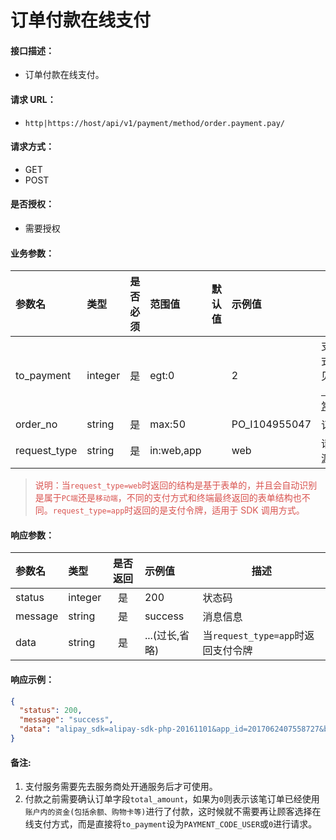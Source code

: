 # 订单付款在线支付

#### 接口描述：
- 订单付款在线支付。

#### 请求 URL：
- `http|https://host/api/v1/payment/method/order.payment.pay/`

#### 请求方式：
- GET
- POST

#### 是否授权：
- 需要授权

#### 业务参数：
|参数名|类型|是否必须|范围值|默认值|示例值|描述|
|:----|:---|:---:|:-----|:-----|:-----|-----|
|to_payment |integer |是 |egt:0 | |2 |支付方式，详见[「Code常量」](/api/admin/payment/payment/set.payment.item.md#code常量-支付方式 "「Code常量」") |
|order_no |string |是 |max:50 | |PO_I104955047 |订单号 |
|request_type |string |是 |in:web,app | |web |请求来源 |

> <span style="color:#d9534f">说明：当`request_type=web`时返回的结构是基于表单的，并且会自动识别是属于`PC端`还是`移动端`，不同的支付方式和终端最终返回的表单结构也不同。`request_type=app`时返回的是支付令牌，适用于 SDK 调用方式。</span>

#### 响应参数：
|参数名|类型|是否返回|示例值|描述|
|:-----|:-----|:---:|:-----|-----|
|status |integer |是 |200 |状态码 |
|message |string |是 |success |消息信息 |
|data |string |是 |...(过长,省略) |当`request_type=app`时返回支付令牌 |

#### 响应示例：
```json
{
  "status": 200,
  "message": "success",
  "data": "alipay_sdk=alipay-sdk-php-20161101&app_id=2017062407558727&biz_content=%7B%22product_code%22%3A%22QUICK_MSECURITY_PAY%22%2C%22body%22%3A%22%22%2C%22subject%22%3A%22%E8%AE%A2%E5%8D%95%E4%BB%98%E6%AC%BE%22%2C%22total_amount%22%3A0.10000000000000001%2C%22out_trade_no%22%3A%22ZF_I6049564866510590001%22%7D&charset=UTF-8&format=json&method=alipay.trade.app.pay&notify_url=http%3A%2F%2Fcareyshop.oruei.com%2Fapi%2Fv1%2Fpayment%2Fmethod%2Fput.payment.data%2Fto_payment%2F2%2Ftype%2Fnotify.html&sign_type=RSA2&timestamp=2018-06-04+15%3A00%3A48&version=1.0&sign=YxS7WLT3V5IPUI7b8sJithv5j2PJu5jmRpMqndm6MXqftxUPdu0uDk98sm2s6kKqTgHHkpInmMzC9P11agYGQ3MJNXcCuU6tH9FKDd4YI7IprACHqo%2BEIWfne4fRDdTHeGwcPXUF8pgA0rCENhq3KynNd%2FlJLUhy5YbdWrAFHfhAgLX%2FhbjPcZnvFWFdwvjD%2BQLLCYJco0aK4SG4mI3RcCO52%2BdjfAvgotlFctvxUp4dg%2Fygn5NYLD4HsZNVB6xDdNxLGxnzq%2FNnL%2F%2FQEBoR57ixkPp3YbjWRR7PvG4tuCBFX99ysndzeELopy4QfMZVhv91YDrNNYjrTTJdnfy%2F%2Bg%3D%3D"
}
```

#### 备注:
1. 支付服务需要先去服务商处开通服务后才可使用。
2. 付款之前需要确认订单字段`total_amount`，如果为`0`则表示该笔订单已经使用`账户内的资金(包括余额、购物卡等)`进行了付款，这时候就不需要再让顾客选择在线支付方式，而是直接将`to_payment`设为`PAYMENT_CODE_USER`或`0`进行请求。